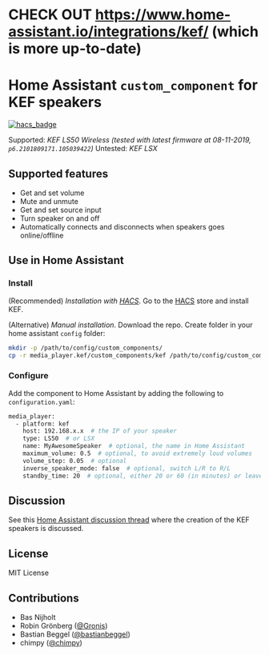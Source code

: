 # CHECK OUT https://www.home-assistant.io/integrations/kef/ (which is more up-to-date)


# Home Assistant `custom_component` for KEF speakers
[![hacs_badge](https://img.shields.io/badge/HACS-Default-orange.svg)](https://github.com/custom-components/hacs)

Supported: *KEF LS50 Wireless (tested with latest firmware at 08-11-2019, `p6.2101809171.105039422`)*
Untested: *KEF LSX*

## Supported features
- Get and set volume
- Mute and unmute
- Get and set source input
- Turn speaker on and off
- Automatically connects and disconnects when speakers goes online/offline

## Use in Home Assistant

### Install
(Recommended) *Installation with [HACS](https://hacs.xyz/)*.
Go to the [HACS](https://hacs.xyz/) store and install KEF.

(Alternative) *Manual installation*.
Download the repo. Create folder in your home assistant `config` folder:
```bash
mkdir -p /path/to/config/custom_components/
cp -r media_player.kef/custom_components/kef /path/to/config/custom_components/
```

### Configure
Add the component to Home Assistant by adding the following to `configuration.yaml`:
```bash
media_player:
  - platform: kef
    host: 192.168.x.x  # the IP of your speaker
    type: LS50  # or LSX
    name: MyAwesomeSpeaker  # optional, the name in Home Assistant
    maximum_volume: 0.5  # optional, to avoid extremely loud volumes
    volume_step: 0.05  # optional
    inverse_speaker_mode: false  # optional, switch L/R to R/L
    standby_time: 20  # optional, either 20 or 60 (in minutes) or leave out for an infinite standby time
```

## Discussion
See this [Home Assistant discussion thread](https://community.home-assistant.io/t/kef-ls50-wireless/) where the creation of the KEF speakers is discussed.

## License
MIT License

## Contributions
- Bas Nijholt
- Robin Grönberg ([@Gronis](https://github.com/Gronis/pykef))
- Bastian Beggel ([@bastianbeggel](https://github.com/bastianbeggel/hasskef))
- chimpy ([@chimpy](https://github.com/chimpy))
